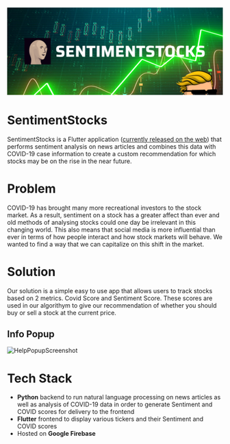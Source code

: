 ![SentimentStocks Header](/readmeAssets/StonkHack4.jpg)
# SentimentStocks
SentimentStocks is a Flutter application ([currently released on the web](https://sentiment-stocks.web.app/)) that performs sentiment analysis on news articles and combines this data with COVID-19 case information to create a custom recommendation for which stocks may be on the rise in the near future.

# Problem

COVID-19 has brought many more recreational investors to the stock market. As a result, sentiment on a stock has a greater affect than ever and old methods of analysing stocks could one day be irrelevant in this changing world. This also means that social media is more influential than ever in terms of how people interact and how stock markets will behave. We wanted to find a way that we can capitalize on this shift in the market.

# Solution

Our solution is a simple easy to use app that allows users to track stocks based on 2 metrics. Covid Score and Sentiment Score. These scores are used in our algorithym to give our recommendation of whether you should buy or sell a stock at the current price.

## Info Popup

![HelpPopupScreenshot](https://user-images.githubusercontent.com/59609232/107149259-9cc82180-6925-11eb-88fe-df06511b9649.png)

# Tech Stack

- **Python** backend to run natural language processing on news articles as well as analysis of COVID-19 data in order to generate Sentiment and COVID scores for delivery to the frontend
- **Flutter** frontend to display various tickers and their Sentiment and COVID scores
- Hosted on **Google Firebase**

